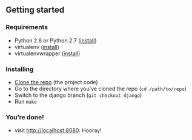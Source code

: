 ## Getting started

### Requirements

 * Python 2.6 or Python 2.7 ([install](http://www.python.org/getit/))
 * virtualenv ([install](https://pypi.python.org/pypi/virtualenv))
 * virtualenvwrapper ([install](http://virtualenvwrapper.readthedocs.org/en/latest/))

### Installing

 * [Clone the repo](https://github.com/OAButton/server.git) (the project code)
 * Go to the directory where you’ve cloned the repo (`cd /path/to/repo`)
 * Switch to the django branch (`git checkout django`)
 * Run `make`

### You’re done!

 * visit <http://localhost:8080>. Hooray!
